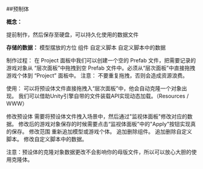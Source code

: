 ##预制体

**概念：**

提前制作，然后保存至硬盘，可以持久化使用的数据文件

**存储的数据：**
    模型摆放的方位
    组件
    自定义脚本
    自定义脚本中的数据

制作过程：
    在 Project 面板中我们可以创建一个空的 Prefab 文件，把需要记录的游戏对象从 “层次面板”中拖拽到空 Prefab 文件中。必须从“层次面板”中直接拖拽游戏个体到 “Project” 面板中。
注意： 不要重复拖拽，否则会造成资源浪费。


使用：
可以将预设体文件直接拖拽入“层次面板”中，他会自动克隆一个对象出现。
我们可以借助Unity引擎自带的文件装载API实现动态加载。（Resources / WWW）

修改预设体
需要将预设体文件拽入场景中，然后通过"监视体面板"修改对应的数据。
修改后的游戏对象保存的时候需要点击“监视体面板”中的"Apply"按钮实现真的保存。
修改范围
重新追加模型或游戏个体。
追加删除组件。
追加删除自定义脚本。
修改自定义脚本中的数据。

注意：预设体的克隆对象数据更改不会影响你的母版文件，所以可以放心大胆的使用克隆体。




